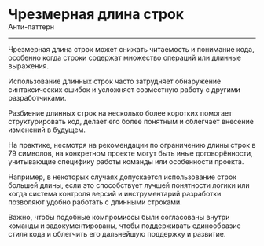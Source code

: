 
<div>
    <h1 style="margin: 0;">Чрезмерная длина строк</h1>
    <p style="margin: 0;">Анти-паттерн</p>
</div>

***

Чрезмерная длина строк может снижать читаемость и понимание кода, особенно когда строки содержат множество операций или длинные выражения.

Использование длинных строк часто затрудняет обнаружение синтаксических ошибок и усложняет совместную работу с другими разработчиками.

Разбиение длинных строк на несколько более коротких помогает структурировать код, делает его более понятным и облегчает внесение изменений в будущем.

На практике, несмотря на рекомендации по ограничению длины строк в 79 символов, на конкретном проекте могут быть иные договорённости, учитывающие специфику работы команды или особенности проекта.

Например, в некоторых случаях допускается использование строк большей длины, если это способствует лучшей понятности логики или когда система контроля версий и инструментарий разработки позволяют удобно работать с длинными строками.

Важно, чтобы подобные компромиссы были согласованы внутри команды и задокументированы, чтобы поддерживать единообразие стиля кода и облегчить его дальнейшую поддержку и развитие.


